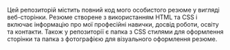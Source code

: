 Цей репозиторій містить повний код мого особистого резюме у вигляді веб-сторінки.
Резюме створене з використанням HTML та CSS і включає інформацію про мої професійні навички, досвід роботи, освіту та контакти.
Також у репозиторії є папка з CSS стилями для оформлення сторінки та папка з фотографією для візуального оформлення резюме.
